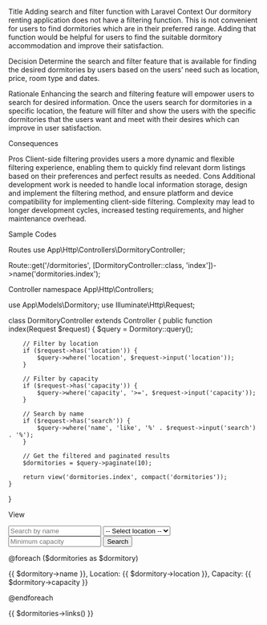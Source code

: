 Title 
Adding search and filter function with Laravel
Context
Our dormitory renting application does not have a filtering function. This is not convenient for users to find dormitories which are in their preferred range. Adding that function would be helpful for users to find the suitable dormitory accommodation and improve their satisfaction. 

Decision
Determine the search and filter feature that is available for finding the desired dormitories by users based on the users’ need such as location, price, room type and dates.

Rationale
Enhancing the search and filtering feature will empower users to search for desired information. Once the users search for dormitories in a specific location, the feature will filter and show the users with the specific dormitories that the users want and meet with their desires which can improve in user satisfaction.

Consequences

Pros
Client-side filtering provides users a more dynamic and flexible filtering experience, enabling them to quickly find relevant dorm listings based on their preferences and perfect results as needed.
Cons
Additional development work is needed to handle local information storage, design and implement the filtering method, and ensure platform and device compatibility for implementing client-side filtering. Complexity may lead to longer development cycles, increased testing requirements, and higher maintenance overhead.

Sample Codes


Routes
use App\Http\Controllers\DormitoryController;

Route::get('/dormitories', [DormitoryController::class, 'index'])->name('dormitories.index');

Controller
namespace App\Http\Controllers;

use App\Models\Dormitory;
use Illuminate\Http\Request;

class DormitoryController extends Controller
{
    public function index(Request $request)
    {
        $query = Dormitory::query();

        // Filter by location
        if ($request->has('location')) {
            $query->where('location', $request->input('location'));
        }

        // Filter by capacity
        if ($request->has('capacity')) {
            $query->where('capacity', '>=', $request->input('capacity'));
        }

        // Search by name
        if ($request->has('search')) {
            $query->where('name', 'like', '%' . $request->input('search') . '%');
        }

        // Get the filtered and paginated results
        $dormitories = $query->paginate(10);

        return view('dormitories.index', compact('dormitories'));
    }
}

View
<form action="{{ route('dormitories.index') }}" method="GET">
    <input type="text" name="search" placeholder="Search by name">
 <select name="location">
        <option value="">-- Select location --</option>
        <option value="location1">Location 1</option>
        <option value="location2">Location 2</option>
        <!-- Add more options as needed -->
    </select>
    <input type="number" name="capacity" placeholder="Minimum capacity">
    <button type="submit">Search</button>
</form>

@foreach ($dormitories as $dormitory)
    <!-- Display dormitory details here -->
    <p>{{ $dormitory->name }}, Location: {{ $dormitory->location }}, Capacity: {{ $dormitory->capacity }}</p>
@endforeach

{{ $dormitories->links() }}
